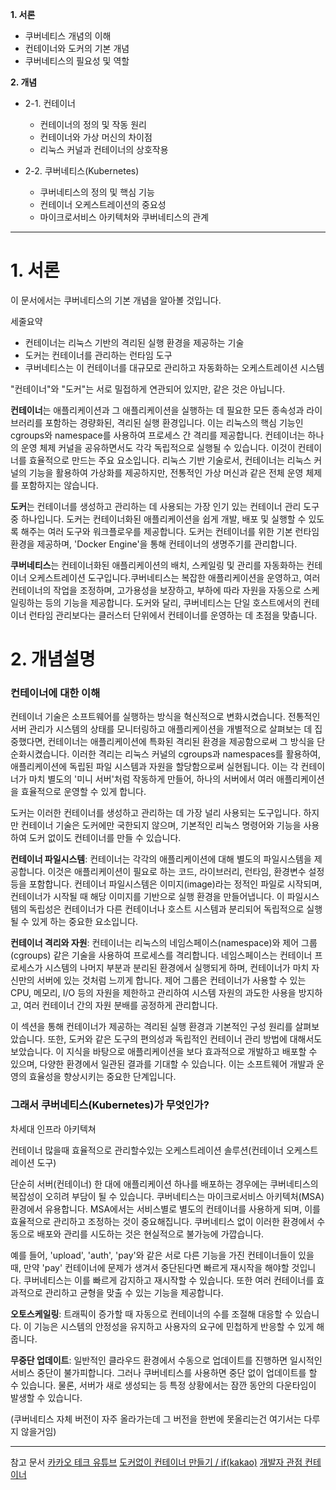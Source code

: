 **1. 서론**
- 쿠버네티스 개념의 이해
- 컨테이너와 도커의 기본 개념
- 쿠버네티스의 필요성 및 역할

**2. 개념**
- 2-1. 컨테이너
    - 컨테이너의 정의 및 작동 원리
    - 컨테이너와 가상 머신의 차이점
    - 리눅스 커널과 컨테이너의 상호작용

- 2-2. 쿠버네티스(Kubernetes)
    - 쿠버네티스의 정의 및 핵심 기능
    - 컨테이너 오케스트레이션의 중요성
    - 마이크로서비스 아키텍처와 쿠버네티스의 관계


---
# 1. 서론

이 문서에서는 쿠버네티스의 기본 개념을 알아볼 것입니다.

세줄요약
- 컨테이너는 리눅스 기반의 격리된 실행 환경을 제공하는 기술
- 도커는 컨테이너를 관리하는 런타임 도구
- 쿠버네티스는 이 컨테이너를 대규모로 관리하고 자동화하는 오케스트레이션 시스템

"컨테이너"와 "도커"는 서로 밀접하게 연관되어 있지만, 같은 것은 아닙니다. 

**컨테이너**는 애플리케이션과 그 애플리케이션을 실행하는 데 필요한 모든 종속성과 라이브러리를 포함하는 경량화된, 격리된 실행 환경입니다. 이는 리눅스의 핵심 기능인 cgroups와 namespace를 사용하여 프로세스 간 격리를 제공합니다. 컨테이너는 하나의 운영 체제 커널을 공유하면서도 각각 독립적으로 실행될 수 있습니다. 이것이 컨테이너를 효율적으로 만드는 주요 요소입니다. 리눅스 기반 기술로서, 컨테이너는 리눅스 커널의 기능을 활용하여 가상화를 제공하지만, 전통적인 가상 머신과 같은 전체 운영 체제를 포함하지는 않습니다.

**도커**는 컨테이너를 생성하고 관리하는 데 사용되는 가장 인기 있는 컨테이너 관리 도구 중 하나입니다. 도커는 컨테이너화된 애플리케이션을 쉽게 개발, 배포 및 실행할 수 있도록 해주는 여러 도구와 워크플로우를 제공합니다. 도커는 컨테이너를 위한 기본 런타임 환경을 제공하며, 'Docker Engine'을 통해 컨테이너의 생명주기를 관리합니다.

**쿠버네티스**는 컨테이너화된 애플리케이션의 배치, 스케일링 및 관리를 자동화하는 컨테이너 오케스트레이션 도구입니다.쿠버네티스는 복잡한 애플리케이션을 운영하고, 여러 컨테이너의 작업을 조정하며, 고가용성을 보장하고, 부하에 따라 자원을 자동으로 스케일링하는 등의 기능을 제공합니다. 도커와 달리, 쿠버네티스는 단일 호스트에서의 컨테이너 런타임 관리보다는 클러스터 단위에서 컨테이너를 운영하는 데 초점을 맞춥니다.
# 2. 개념설명
### 컨테이너에 대한 이해

컨테이너 기술은 소프트웨어를 실행하는 방식을 혁신적으로 변화시켰습니다. 전통적인 서버 관리가 시스템의 상태를 모니터링하고 애플리케이션을 개별적으로 살펴보는 데 집중했다면, 컨테이너는 애플리케이션에 특화된 격리된 환경을 제공함으로써 그 방식을 단순화시켰습니다. 이러한 격리는 리눅스 커널의 cgroups과 namespaces를 활용하여, 애플리케이션에 독립된 파일 시스템과 자원을 할당함으로써 실현됩니다. 이는 각 컨테이너가 마치 별도의 '미니 서버'처럼 작동하게 만들어, 하나의 서버에서 여러 애플리케이션을 효율적으로 운영할 수 있게 합니다.

도커는 이러한 컨테이너를 생성하고 관리하는 데 가장 널리 사용되는 도구입니다. 하지만 컨테이너 기술은 도커에만 국한되지 않으며, 기본적인 리눅스 명령어와 기능을 사용하여 도커 없이도 컨테이너를 만들 수 있습니다. 

**컨테이너 파일시스템**: 컨테이너는 각각의 애플리케이션에 대해 별도의 파일시스템을 제공합니다. 이것은 애플리케이션이 필요로 하는 코드, 라이브러리, 런타임, 환경변수 설정 등을 포함합니다. 컨테이너 파일시스템은 이미지(image)라는 정적인 파일로 시작되며, 컨테이너가 시작될 때 해당 이미지를 기반으로 실행 환경을 만들어냅니다. 이 파일시스템의 독립성은 컨테이너가 다른 컨테이너나 호스트 시스템과 분리되어 독립적으로 실행될 수 있게 하는 중요한 요소입니다.

**컨테이너 격리와 자원**: 컨테이너는 리눅스의 네임스페이스(namespace)와 제어 그룹(cgroups) 같은 기술을 사용하여 프로세스를 격리합니다. 네임스페이스는 컨테이너 프로세스가 시스템의 나머지 부분과 분리된 환경에서 실행되게 하며, 컨테이너가 마치 자신만의 서버에 있는 것처럼 느끼게 합니다. 제어 그룹은 컨테이너가 사용할 수 있는 CPU, 메모리, I/O 등의 자원을 제한하고 관리하여 시스템 자원의 과도한 사용을 방지하고, 여러 컨테이너 간의 자원 분배를 공정하게 관리합니다.

이 섹션을 통해 컨테이너가 제공하는 격리된 실행 환경과 기본적인 구성 원리를 살펴보았습니다. 또한, 도커와 같은 도구의 편의성과 독립적인 컨테이너 관리 방법에 대해서도 보았습니다. 이 지식을 바탕으로 애플리케이션을 보다 효과적으로 개발하고 배포할 수 있으며, 다양한 환경에서 일관된 결과를 기대할 수 있습니다. 이는 소프트웨어 개발과 운영의 효율성을 향상시키는 중요한 단계입니다.

### 그래서 쿠버네티스(Kubernetes)가 무엇인가?

차세대 인프라 아키텍쳐

컨테이너 많을때 효율적으로 관리할수있는 오케스트레이션 솔루션(컨테이너 오케스트레이션 도구)

단순히 서버(컨테이너) 한 대에 애플리케이션 하나를 배포하는 경우에는 쿠버네티스의 복잡성이 오히려 부담이 될 수 있습니다. 
쿠버네티스는 마이크로서비스 아키텍처(MSA) 환경에서 유용합니다. MSA에서는 서비스별로 별도의 컨테이너를 사용하게 되며, 이를 효율적으로 관리하고 조정하는 것이 중요해집니다. 쿠버네티스 없이 이러한 환경에서 수동으로 배포와 관리를 시도하는 것은 현실적으로 불가능에 가깝습니다.

예를 들어, 'upload', 'auth', 'pay'와 같은 서로 다른 기능을 가진 컨테이너들이 있을 때, 만약 'pay' 컨테이너에 문제가 생겨서 중단된다면 빠르게 재시작을 해야할 것입니다.
쿠버네티스는 이를 빠르게 감지하고 재시작할 수 있습니다. 또한 여러 컨테이너를 효과적으로 관리하고 균형을 맞출 수 있는 기능을 제공합니다.

**오토스케일링**: 트래픽이 증가할 때 자동으로 컨테이너의 수를 조절해 대응할 수 있습니다. 이 기능은 시스템의 안정성을 유지하고 사용자의 요구에 민첩하게 반응할 수 있게 해줍니다.

**무중단 업데이트**: 일반적인 클라우드 환경에서 수동으로 업데이트를 진행하면 일시적인 서비스 중단이 불가피합니다. 그러나 쿠버네티스를 사용하면 중단 없이 업데이트를 할 수 있습니다. 물론, 서버가 새로 생성되는 등 특정 상황에서는 잠깐 동안의 다운타임이 발생할 수 있습니다.

(쿠버네티스 자체 버전이 자주 올라가는데 그 버전을 한번에 못올리는건 여기서는 다루지 않을거임)


---
참고 문서
[카카오 테크 유튜브](https://www.youtube.com/@kakaotech/search?query=%20if(kakao))
[도커없이 컨테이너 만들기 / if(kakao)](https://www.youtube.com/watch?v=mSD88FuST80)
[개발자 관점 컨테이너](https://tech.kakaoenterprise.com/150)
